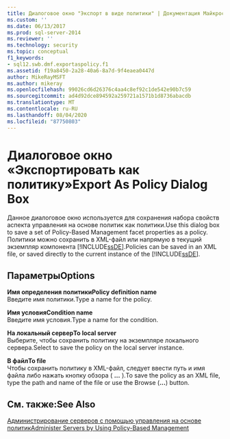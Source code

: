 ```yaml
---
title: Диалоговое окно "Экспорт в виде политики" | Документация Майкрософт
ms.custom: ''
ms.date: 06/13/2017
ms.prod: sql-server-2014
ms.reviewer: ''
ms.technology: security
ms.topic: conceptual
f1_keywords:
- sql12.swb.dmf.exportaspolicy.f1
ms.assetid: f19a8450-2a28-40a6-8a7d-9f4eaea0447d
author: MikeRayMSFT
ms.author: mikeray
ms.openlocfilehash: 99026cd6d26376c4aa4c8ef92c1de542e90b7c59
ms.sourcegitcommit: ad4d92dce894592a259721a1571b1d8736abacdb
ms.translationtype: MT
ms.contentlocale: ru-RU
ms.lasthandoff: 08/04/2020
ms.locfileid: "87750803"
---
```

# <a name="export-as-policy-dialog-box"></a><span data-ttu-id="80a3f-102">Диалоговое окно «Экспортировать как политику»</span><span class="sxs-lookup"><span data-stu-id="80a3f-102">Export As Policy Dialog Box</span></span>
  <span data-ttu-id="80a3f-103">Данное диалоговое окно используется для сохранения набора свойств аспекта управления на основе политик как политики.</span><span class="sxs-lookup"><span data-stu-id="80a3f-103">Use this dialog box to save a set of Policy-Based Management facet properties as a policy.</span></span> <span data-ttu-id="80a3f-104">Политики можно сохранить в XML-файл или напрямую в текущий экземпляр компонента [!INCLUDE[ssDE](../../includes/ssde-md.md)].</span><span class="sxs-lookup"><span data-stu-id="80a3f-104">Policies can be saved in an XML file, or saved directly to the current instance of the [!INCLUDE[ssDE](../../includes/ssde-md.md)].</span></span>  
  
## <a name="options"></a><span data-ttu-id="80a3f-105">Параметры</span><span class="sxs-lookup"><span data-stu-id="80a3f-105">Options</span></span>  
 <span data-ttu-id="80a3f-106">**Имя определения политики**</span><span class="sxs-lookup"><span data-stu-id="80a3f-106">**Policy definition name**</span></span>  
 <span data-ttu-id="80a3f-107">Введите имя политики.</span><span class="sxs-lookup"><span data-stu-id="80a3f-107">Type a name for the policy.</span></span>  
  
 <span data-ttu-id="80a3f-108">**Имя условия**</span><span class="sxs-lookup"><span data-stu-id="80a3f-108">**Condition name**</span></span>  
 <span data-ttu-id="80a3f-109">Введите имя условия.</span><span class="sxs-lookup"><span data-stu-id="80a3f-109">Type a name for the condition.</span></span>  
  
 <span data-ttu-id="80a3f-110">**На локальный сервер**</span><span class="sxs-lookup"><span data-stu-id="80a3f-110">**To local server**</span></span>  
 <span data-ttu-id="80a3f-111">Выберите, чтобы сохранить политику на экземпляре локального сервера.</span><span class="sxs-lookup"><span data-stu-id="80a3f-111">Select to save the policy on the local server instance.</span></span>  
  
 <span data-ttu-id="80a3f-112">**В файл**</span><span class="sxs-lookup"><span data-stu-id="80a3f-112">**To file**</span></span>  
 <span data-ttu-id="80a3f-113">Чтобы сохранить политику в XML-файл, следует ввести путь и имя файла либо нажать кнопку обзора ( **...** ).</span><span class="sxs-lookup"><span data-stu-id="80a3f-113">To save the policy as an XML file, type the path and name of the file or use the Browse (**...**) button.</span></span>  
  
## <a name="see-also"></a><span data-ttu-id="80a3f-114">См. также:</span><span class="sxs-lookup"><span data-stu-id="80a3f-114">See Also</span></span>  
 [<span data-ttu-id="80a3f-115">Администрирование серверов с помощью управления на основе политик</span><span class="sxs-lookup"><span data-stu-id="80a3f-115">Administer Servers by Using Policy-Based Management</span></span>](administer-servers-by-using-policy-based-management.md)  
  
  
